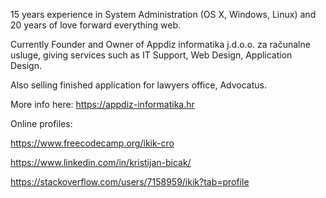  15 years experience in System Administration (OS X, Windows, Linux) and 20 years of love forward everything web. 

Currently Founder and Owner of Appdiz informatika j.d.o.o. za računalne usluge, giving services such as IT Support, Web Design, Application Design. 

Also selling finished application for lawyers office, Advocatus. 

More info here:
https://appdiz-informatika.hr 

Online profiles: 

https://www.freecodecamp.org/ikik-cro

https://www.linkedin.com/in/kristijan-bicak/

https://stackoverflow.com/users/7158959/ikik?tab=profile

